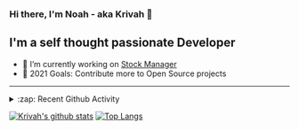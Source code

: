 ### Hi there, I'm Noah - aka Krivah 👋

## I'm a self thought passionate Developer

- 🌱 I’m currently working on [Stock Manager](https://github.com/krivahtoo/stockmanager)
- 🥅 2021 Goals: Contribute more to Open Source projects

---

<details>
  <summary>:zap: Recent Github Activity</summary>
  
<!--START_SECTION:activity-->
1. 💪 Opened PR [#82](https://github.com/kamiyaa/joshuto/pull/82) in [kamiyaa/joshuto](https://github.com/kamiyaa/joshuto)
2. 🎉 Merged PR [#51](https://github.com/krivahtoo/group-manager/pull/51) in [krivahtoo/group-manager](https://github.com/krivahtoo/group-manager)
3. 🎉 Merged PR [#52](https://github.com/krivahtoo/group-manager/pull/52) in [krivahtoo/group-manager](https://github.com/krivahtoo/group-manager)
4. 🎉 Merged PR [#43](https://github.com/krivahtoo/group-manager/pull/43) in [krivahtoo/group-manager](https://github.com/krivahtoo/group-manager)
5. 🎉 Merged PR [#54](https://github.com/krivahtoo/group-manager/pull/54) in [krivahtoo/group-manager](https://github.com/krivahtoo/group-manager)
<!--END_SECTION:activity-->

</details>


  [![Krivah's github stats](https://github-readme-stats.vercel.app/api?username=krivahtoo&count_private=true&theme=tokyonight)](https://github.com/anuraghazra/github-readme-stats)
  [![Top Langs](https://github-readme-stats.vercel.app/api/top-langs/?username=krivahtoo&layout=compact&langs_count=10&theme=tokyonight)](https://github.com/anuraghazra/github-readme-stats)


